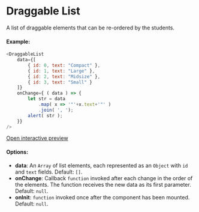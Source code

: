 # Draggable List

A list of draggable elements that can be re-ordered by the students.

#### Example:

``` js
<DraggableList
    data={[
        { id: 0, text: "Compact" },
        { id: 1, text: "Large" },
        { id: 2, text: "Midsize" },
        { id: 3, text: "Small" }
    ]}
    onChange={ ( data ) => {
        let str = data
            .map( x => '"'+x.text+'"' )
            .join( ', ');
        alert( str );
    }}
/>
```

 [Open interactive preview](https://isle.heinz.cmu.edu/components/draggable-list/)

#### Options:

* __data__: An `Array` of list elements, each represented as an `Object` with `id` and `text` fields. Default: `[]`.
* __onChange__: Callback `function` invoked after each change in the order of the elements. The function receives the new data as its first parameter. Default: `null`.
* __onInit__: `function` invoked once after the component has been mounted. Default: `null`.
